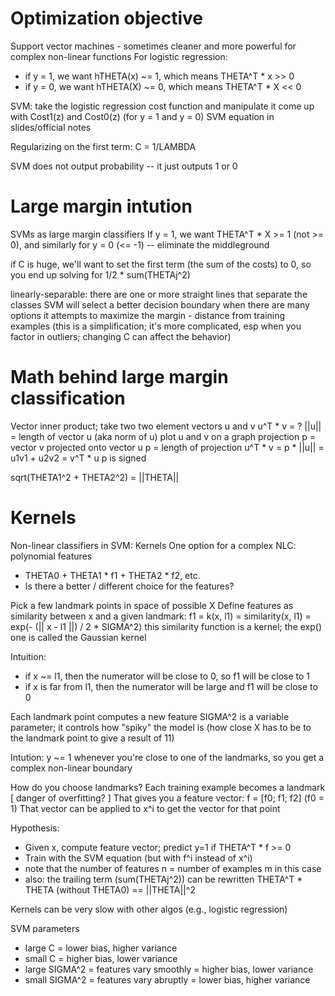 # Optimization objective
Support vector machines - sometimes cleaner and more powerful for complex non-linear functions
For logistic regression:
* if y = 1, we want hTHETA(x) ~= 1, which means THETA^T * x >> 0
* if y = 0, we want hTHETA(X) ~= 0, which means THETA^T * X << 0

SVM: take the logistic regression cost function and manipulate it
come up with Cost1(z) and Cost0(z) (for y = 1 and y = 0)
SVM equation in slides/official notes

Regularizing on the first term: C = 1/LAMBDA

SVM does not output probability -- it just outputs 1 or 0

# Large margin intution
SVMs as large margin classifiers
If y = 1, we want THETA^T * X >= 1 (not >= 0), and similarly for y = 0 (<= -1) -- eliminate the middleground

if C is huge, we'll want to set the first term (the sum of the costs) to 0, so you end up solving for 1/2 * sum(THETAj^2)

linearly-separable: there are one or more straight lines that separate the classes
SVM will select a better decision boundary when there are many options
it attempts to maximize the margin - distance from training examples
(this is a simplification; it's more complicated, esp when you factor in outliers; changing C can affect the behavior)

# Math behind large margin classification
Vector inner product; take two two element vectors u and v
u^T * v = ?
||u|| = length of vector u (aka norm of u)
plot u and v on a graph
projection p = vector v projected onto vector u
p = length of projection
u^T * v = p * ||u|| = u1v1 + u2v2 = v^T * u
p is signed

sqrt(THETA1^2 + THETA2^2) = ||THETA||

# Kernels
Non-linear classifiers in SVM: Kernels
One option for a complex NLC: polynomial features
* THETA0 + THETA1 * f1 + THETA2 * f2, etc.
* Is there a better / different choice for the features?

Pick a few landmark points in space of possible X
Define features as similarity between x and a given landmark:
f1 = k(x, l1) = similarity(x, l1) = exp(- (|| x - l1 ||) / 2 * SIGMA^2) 
this similarity function is a kernel; the exp() one is called the Gaussian kernel

Intuition:
* if x ~= l1, then the numerator will be close to 0, so f1 will be close to 1
* if x is far from l1, then the numerator will be large and f1 will be close to 0

Each landmark point computes a new feature
SIGMA^2 is a variable parameter; it controls how "spiky" the model is (how close X has to be to the landmark point to give a result of 11)

Intution: y ~= 1 whenever you're close to one of the landmarks, so you get a complex non-linear boundary

How do you choose landmarks? Each training example becomes a landmark [ danger of overfitting? ]
That gives you a feature vector: f = [f0; f1; f2]  (f0 = 1)
That vector can be applied to x^i to get the vector for that point

Hypothesis:
* Given x, compute feature vector; predict y=1 if THETA^T * f >= 0
* Train with the SVM equation (but with f^i instead of x^i)
* note that the number of features n = number of examples m in this case
* also: the trailing term (sum(THETAj^2)) can be rewritten THETA^T * THETA (without THETA0) == ||THETA||^2

Kernels can be very slow with other algos (e.g., logistic regression)

SVM parameters
* large C = lower bias, higher variance
* small C = higher bias, lower variance
* large SIGMA^2 = features vary smoothly = higher bias, lower variance
* small SIGMA^2 = features vary abruptly = lower bias, higher variance